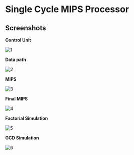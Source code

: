 # Single Cycle MIPS Processor
<!-- TODO: write short description -->


## Screenshots
**Control Unit**

![1](https://github.com/hazemtarekelaswad/Single-Cycle-MIPS-Processor/blob/main/RTL%20Viewer%20Screenshots/CU.PNG?raw=true)

**Data path**

![2](https://github.com/hazemtarekelaswad/Single-Cycle-MIPS-Processor/blob/main/RTL%20Viewer%20Screenshots/Datapath.PNG?raw=true)

**MIPS**

![3](https://github.com/hazemtarekelaswad/Single-Cycle-MIPS-Processor/blob/main/RTL%20Viewer%20Screenshots/MIPS.PNG?raw=true)

**Final MIPS**

![4](https://github.com/hazemtarekelaswad/Single-Cycle-MIPS-Processor/blob/main/RTL%20Viewer%20Screenshots/MIPS_Final.PNG?raw=true)

**Factorial Simulation**

![5](https://github.com/hazemtarekelaswad/Single-Cycle-MIPS-Processor/blob/main/Simulation%20Screenshots/Factorial.PNG?raw=true)

**GCD Simulation**

![6](https://github.com/hazemtarekelaswad/Single-Cycle-MIPS-Processor/blob/main/Simulation%20Screenshots/GCD.PNG?raw=true)
